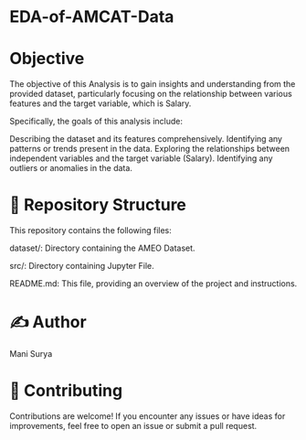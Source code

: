 # EDA-of-AMCAT-Data
#  Objective
The objective of this Analysis is to gain insights and understanding from the provided dataset, particularly focusing on the relationship between various features and the target variable, which is Salary.

Specifically, the goals of this analysis include:

Describing the dataset and its features comprehensively.
Identifying any patterns or trends present in the data.
Exploring the relationships between independent variables and the target variable (Salary).
Identifying any outliers or anomalies in the data.

# 📂 Repository Structure
This repository contains the following files:

dataset/: Directory containing the AMEO Dataset.

src/: Directory containing Jupyter File.

README.md: This file, providing an overview of the project and instructions.

# ✍ Author
Mani Surya

# 🤝 Contributing
Contributions are welcome! If you encounter any issues or have ideas for improvements, feel free to open an issue or submit a pull request.
